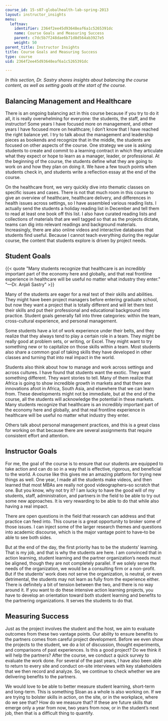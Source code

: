```yaml
---
course_id: 15-s07-globalhealth-lab-spring-2013
layout: instructor_insights
menu:
  leftnav:
    identifier: 2364f2ee45d93648eaf6a1c5265391dc
    name: Course Goals and Measuring Success
    parent: c7dc5b7f248dae6b71d8d564ab3927e5
    weight: 50
parent_title: Instructor Insights
title: Course Goals and Measuring Success
type: course
uid: 2364f2ee45d93648eaf6a1c5265391dc

---
```


_In this section, Dr. Sastry shares insights about balancing the course content, as well as setting goals at the start of the course._

Balancing Management and Healthcare
-----------------------------------

There is an ongoing balancing act in this course because if you try to do it all, it is really overwhelming for everyone: the students, the staff, and the instructor! Some years I have focused more on management, and other years I have focused more on healthcare; I don’t know that I have reached the right balance yet. I try to talk about the management and leadership pieces as bookends and recognize that in the middle, the students are focused on other aspects of the course. One strategy we use is asking students to create and commit to a learning contract in which they articulate what they expect or hope to learn as a manager, leader, or professional. At the beginning of the course, the students define what they are going to work on and how they plan on doing it. We have a few touch points when students check in, and students write a reflection essay at the end of the course.

On the healthcare front, we very quickly dive into thematic classes on specific issues and cases. There is not that much room in this course to give an overview of healthcare, healthcare delivery, and differences in health issues across settings, so I have assembled various reading lists. I actually send the students a holiday reading list in December and tell them to read at least one book off this list. I also have curated reading lists and collections of materials that are well tagged so that as the projects dictate, teams can dig into relevant readings and background materials. Increasingly, there are also online videos and interactive databases that students find useful. Because I cannot teach everything during the regular course, the content that students explore is driven by project needs.

Student Goals
-------------

{{< quote "Many students recognize that healthcare is an incredibly important part of the economy here and globally, and that real frontline experience in healthcare will be useful no matter what industry they enter." "—Dr. Anjali Sastry" >}}

Many of the students are eager for a real test of their skills and abilities. They might have been project managers before entering graduate school, but now they want a project that is totally different and will let them test their skills and put their professional and educational background into practice. Student goals generally fall into three categories: within the team, cross-cultural experience, and personal management.

Some students have a lot of work experience under their belts, and they realize that they always tend to play a certain role in a team. They might be really good at problem sets, or writing, or Excel. They might want to try something new or to capitalize on those skills within a team. Most students also share a common goal of taking skills they have developed in other classes and turning that into real impact in the world.

Students also think about how to manage and work across settings and across cultures. I have found that students want the exotic. They want something different. They want stories to tell. Many of them realize that Africa is going to show incredible growth in markets and that there are innovations afoot in Africa, South Asia, and elsewhere that we can learn from. These developments might not be immediate, but at the end of the course, all the students will acknowledge the potential in these markets. Many students recognize that healthcare is an incredibly important part of the economy here and globally, and that real frontline experience in healthcare will be useful no matter what industry they enter.

Others talk about personal management practices, and this is a great class for working on that because there are several assignments that require consistent effort and attention.

Instructor Goals
----------------

For me, the goal of the course is to ensure that our students are equipped to take action and can do so in a way that is effective, rigorous, and beneficial to the world. A course like this gives me an amazing platform for trying new things as well. One year, I made all the students make videos, and then learned that most MBAs are really not good videographers–so scratch that one. But you know, why not try it? I am lucky to have the good will of my students, staff, administration, and partners in the field to be able to try out some new approaches. It is very rewarding to be able to do that while also having a real impact.

There are open questions in the field that research can address and that practice can feed into. This course is a great opportunity to broker some of those issues. I can inject some of the larger research themes and questions into academic discourse, which is the major vantage point to have–to be able to see both sides.

But at the end of the day, the first priority has to be the students’ learning. That is my job, and that is why the students are here. I am convinced that in action learning, student learning and the partner organization’s needs must be aligned, though they are not completely parallel. If we solely serve the needs of the organization, we would be a consulting firm or a non-profit. But if the students’ work does not serve the organization, is neutral, or even detrimental, the students may not learn as fully from the experience either. There is definitely a bit of tension between the two, and there is no way around it. If you want to do these intensive action learning projects, you have to develop an orientation toward both student learning and benefits to the partnering organizations. It serves the students to do that.

Measuring Success
-----------------

Just as the project involves the student and the host, we aim to evaluate outcomes from these two vantage points. Our ability to ensure benefits to the partners comes from careful project development. Before we even show the projects to the student, we do a lot of discussion, thought experiments, and comparisons of past experiences. Is this a good project? Do we think it will help the partners? After the course, we conduct a quick survey to evaluate the work done. For several of the past years, I have also been able to return to every site and conduct on-site interviews with key stakeholders that we then record and analyze. So, we continue to check whether we are delivering benefits to the partners.

We would love to be able to better measure student learning, short-term and long-term. This is something Sloan as a whole is also working on. If we are trying to bolster skills in action, on the site, or in the workplace, where do we see that? How do we measure that? If these are future skills that emerge only a year from now, two years from now, or in the student’s next job, then that is a difficult thing to quantify.